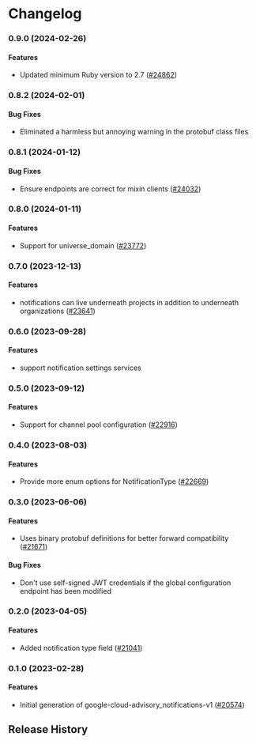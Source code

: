 # Changelog

### 0.9.0 (2024-02-26)

#### Features

* Updated minimum Ruby version to 2.7 ([#24862](https://github.com/googleapis/google-cloud-ruby/issues/24862)) 

### 0.8.2 (2024-02-01)

#### Bug Fixes

* Eliminated a harmless but annoying warning in the protobuf class files 

### 0.8.1 (2024-01-12)

#### Bug Fixes

* Ensure endpoints are correct for mixin clients ([#24032](https://github.com/googleapis/google-cloud-ruby/issues/24032)) 

### 0.8.0 (2024-01-11)

#### Features

* Support for universe_domain ([#23772](https://github.com/googleapis/google-cloud-ruby/issues/23772)) 

### 0.7.0 (2023-12-13)

#### Features

* notifications can live underneath projects in addition to underneath organizations  ([#23641](https://github.com/googleapis/google-cloud-ruby/issues/23641)) 

### 0.6.0 (2023-09-28)

#### Features

* support notification settings services 

### 0.5.0 (2023-09-12)

#### Features

* Support for channel pool configuration ([#22916](https://github.com/googleapis/google-cloud-ruby/issues/22916)) 

### 0.4.0 (2023-08-03)

#### Features

* Provide more enum options for NotificationType ([#22669](https://github.com/googleapis/google-cloud-ruby/issues/22669)) 

### 0.3.0 (2023-06-06)

#### Features

* Uses binary protobuf definitions for better forward compatibility ([#21671](https://github.com/googleapis/google-cloud-ruby/issues/21671)) 
#### Bug Fixes

* Don't use self-signed JWT credentials if the global configuration endpoint has been modified 

### 0.2.0 (2023-04-05)

#### Features

* Added notification type field ([#21041](https://github.com/googleapis/google-cloud-ruby/issues/21041)) 

### 0.1.0 (2023-02-28)

#### Features

* Initial generation of google-cloud-advisory_notifications-v1 ([#20574](https://github.com/googleapis/google-cloud-ruby/issues/20574)) 

## Release History
